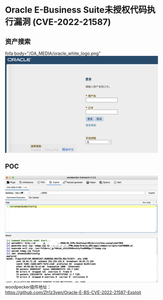 # Oracle E-Business Suite未授权代码执行漏洞 (CVE-2022-21587)
## 资产搜索
fofa body="/OA_MEDIA/oracle_white_logo.png"
![](img/index.png)
## POC
![](img/exp.png)  
woodpecker插件地址：  
https://github.com/Zh1z3ven/Oracle-E-BS-CVE-2022-21587-Exploit  